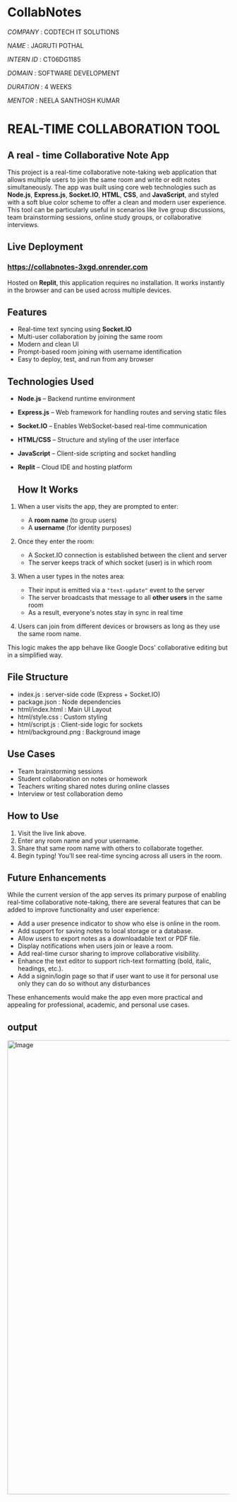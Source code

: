 # CollabNotes 

*COMPANY* : CODTECH IT SOLUTIONS

*NAME* : JAGRUTI POTHAL

*INTERN ID* : CT06DG1185

*DOMAIN* : SOFTWARE DEVELOPMENT 

*DURATION* : 4 WEEKS

*MENTOR* : NEELA SANTHOSH KUMAR

#  REAL-TIME COLLABORATION TOOL

## A real - time Collaborative Note App

This project is a real-time collaborative note-taking web application that allows multiple users to join the same room and write or edit notes simultaneously. The app was built using core web technologies such as **Node.js**, **Express.js**, **Socket.IO**, **HTML**, **CSS**, and **JavaScript**, and styled with a soft blue color scheme to offer a clean and modern user experience. This tool can be particularly useful in scenarios like live group discussions, team brainstorming sessions, online study groups, or collaborative interviews.

## Live Deployment

### https://collabnotes-3xgd.onrender.com

Hosted on **Replit**, this application requires no installation. It works instantly in the browser and can be used across multiple devices.

##  Features

-  Real-time text syncing using **Socket.IO**
-  Multi-user collaboration by joining the same room
-  Modern and clean UI 
-  Prompt-based room joining with username identification
-  Easy to deploy, test, and run from any browser

##  Technologies Used

- **Node.js** – Backend runtime environment
- **Express.js** – Web framework for handling routes and serving static files
- **Socket.IO** – Enables WebSocket-based real-time communication
- **HTML/CSS** – Structure and styling of the user interface
- **JavaScript** – Client-side scripting and socket handling
- **Replit** – Cloud IDE and hosting platform

  ##  How It Works

1. When a user visits the app, they are prompted to enter:
   - A **room name** (to group users)
   - A **username** (for identity purposes)

2. Once they enter the room:
   - A Socket.IO connection is established between the client and server
   - The server keeps track of which socket (user) is in which room

3. When a user types in the notes area:
   - Their input is emitted via a `"text-update"` event to the server
   - The server broadcasts that message to all **other users** in the same room
   - As a result, everyone's notes stay in sync in real time

4. Users can join from different devices or browsers as long as they use the same room name.

This logic makes the app behave like Google Docs' collaborative editing but in a simplified way.
   
##  File Structure

- index.js : server-side code  (Express + Socket.IO)
- package.json : Node dependencies
- html/index.html : Main UI Layout
- html/style.css : Custom styling
- html/script.js : Client-side logic for sockets
- html/background.png : Background image

##  Use Cases

-  Team brainstorming sessions
-  Student collaboration on notes or homework
-  Teachers writing shared notes during online classes
-  Interview or test collaboration demo

##  How to Use

1. Visit the live link above.
2. Enter any room name and your username.
3. Share that same room name with others to collaborate together.
4. Begin typing! You’ll see real-time syncing across all users in the room.
  
## Future Enhancements

While the current version of the app serves its primary purpose of enabling real-time collaborative note-taking, there are several features that can be added to improve functionality and user experience:

- Add a user presence indicator to show who else is online in the room.
- Add support for saving notes to local storage or a database.
- Allow users to export notes as a downloadable text or PDF file.
- Display notifications when users join or leave a room.
- Add real-time cursor sharing to improve collaborative visibility.
- Enhance the text editor to support rich-text formatting (bold, italic, headings, etc.).
- Add a signin/login page so that if user want to use it for personal use only they can do so without any disturbances

These enhancements would make the app even more practical and appealing for professional, academic, and personal use cases.


## output

<img width="1904" height="1027" alt="Image" src="https://github.com/user-attachments/assets/c2da7ac5-7d99-43a7-9561-d34a7fef8642" />
